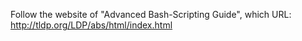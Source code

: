Follow the website of  "Advanced Bash-Scripting Guide", which URL:
http://tldp.org/LDP/abs/html/index.html
